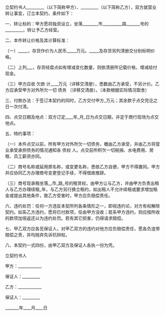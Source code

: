 
 


立契约书人_________（以下简称甲方）、_________（以下简称乙方），双方就营业转让事宜，订立本契约，条件如下：


一、转让标的：甲方愿将独资设立，坐落________市__________路_______号的_________，转让予乙方经营。


二、本件转让价格及其计算标准：


（一）_____，存货作价为人民币_____万元。_____及存货另列清册交分别标明价格。


（二）上列___，存货经盘点如有增减变化数量，则依清册所记载价格，增减给付现金。


（三）甲方应收
欠款
计____万元（详移交清册），悉数由乙方承受，不另计价。乙方应承受甲方对外所欠一切
债务
（详移交清册）。（本款根据实际情况取舍）


三、付款办法：于签订本契约的同时，乙方交付甲方_万元；其余款于点交完讫之日一次付清。


四、点交日期及地点：双方订定____年_月_日为点交日期，并定于商行现场为点交地点。


五、特约事项：


（一）本件点交以前，所有甲方对外所欠一切债务，概由乙方承受，并由乙方将营业承受承担债务的情况通知各
债权
人。点交前所积欠一切税捐、水电费用、房租、员工薪资亦同。


（二）商号名称或延用原名称，或变更名称，悉依乙方自便，甲方不得置同。甲方并应协同乙方办理商号变更登记手续，不得借故推辞。


（三）商号现承租坐落__市_路_号的租赁权，由甲方让与乙方，并由甲方负责出租人与乙方办理续租_年，与乙方另行换立租约，如出租人不允许续租或要求增加租金或提出其他条件，致乙方受害时，甲方应负赔偿责任。


六、违约处罚：任何一方违反本契所列各条情形之一，即视违约论，对方有权解除契约。如系乙方违约，愿将已付款项，任由甲方没收；若系甲方违约，则应按所收的款项加倍返还以为违约处罚。若有其它损害，仍得请求赔偿。


七、甲乙双方应各觅保证人，对甲乙双方的违约对他方应负赔偿责任，愿各负连带赔偿之责，并均抛弃先诉抗辩权。


八、本契约一式四份，由甲乙双方及保证人各执一份为凭。


立契约书人


甲方：____________


保证人：_________


乙方：____________


保证人：_________


_______年____月____日
 


 

 
 
 
 
 
  


  
 

  


  


  
 
 
 
 

